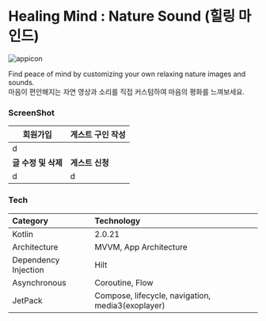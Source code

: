 # Healing Mind : Nature Sound (힐링 마인드)
![appicon](https://github.com/user-attachments/assets/4f9779d2-2e84-4dbb-a341-d9507a0d991a)

Find peace of mind by customizing your own relaxing nature images and sounds.<br>
마음이 편안해지는 자연 영상과 소리를 직접 커스텀하여 마음의 평화를 느껴보세요.

### ScreenShot
| 회원가입           | 게스트 구인 작성   
| ------------------ | ------------------ | 
|  d |   | 
| **글 수정 및 삭제**           | **게스트 신청**   |
| d | d |






### Tech
| Category                | Technology                                                                                      |
|:------------------------|:------------------------------------------------------------------------------------------------|
| Kotlin                  | 2.0.21                                                                                          |
| Architecture            | MVVM, App Architecture                                                                          |
| Dependency Injection    | Hilt                                                                                            |
| Asynchronous            | Coroutine, Flow                                                                                 |
| JetPack                 | Compose, lifecycle, navigation, media3(exoplayer)                                               |

